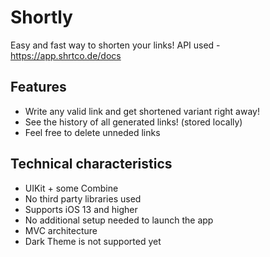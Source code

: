 
# Shortly

Easy and fast way to shorten your links! API used - https://app.shrtco.de/docs


## Features

- Write any valid link and get shortened variant right away!
- See the history of all generated links! (stored locally)
- Feel free to delete unneded links


## Technical characteristics
- UIKit + some Combine
- No third party libraries used
- Supports iOS 13 and higher
- No additional setup needed to launch the app
- MVC architecture
- Dark Theme is not supported yet
